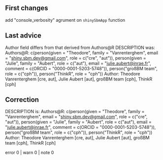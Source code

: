 ## First changes

add "console_verbosity" agrument on `shinySbmApp` function

## Last advice

Author field differs from that derived from Authors@R
DESCRIPTION was: 
Authors@R: 
  c(person(given = "Theodore", family = "Vanrenterghem", 
           email = "shiny.sbm.dev@gmail.com", role = c("cre", "aut")),
    person(given = "Julie", family = "Aubert", role = c("aut"),
           email = "julie.aubert@inrae.fr",
           comment = c(ORCID = "0000-0001-5203-5748")),
    person("großBM team", role = c("cph")),
    person("ThinkR", role = "cph"))
Author: Theodore Vanrenterghem [cre, aut],
        Julie Aubert [aut],
        großBM team [cph],
        ThinkR [cph]
  
## Correction 
DESCRIPTION is: 
Authors@R: 
  c(person(given = "Theodore", family = "Vanrenterghem", 
           email = "shiny.sbm.dev@gmail.com", role = c("cre", "aut")),
    person(given = "Julie", family = "Aubert", role = c("aut"),
           email = "julie.aubert@inrae.fr",
           comment = c(ORCID = "0000-0001-5203-5748")),
    person("großBM team", role = c("cph")),
    person("ThinkR", role = "cph"))
Author: Theodore Vanrenterghem [cre, aut],
        Julie Aubert [aut],
        großBM team [cph],
        ThinkR [cph]
  
error 0 | warn 0 | note 0
